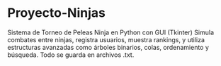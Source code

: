 # Proyecto-Ninjas
Sistema de Torneo de Peleas Ninja en Python con GUI (Tkinter)  Simula combates entre ninjas, registra usuarios, muestra rankings, y utiliza estructuras avanzadas como árboles binarios, colas, ordenamiento y búsqueda. Todo se guarda en archivos .txt.
